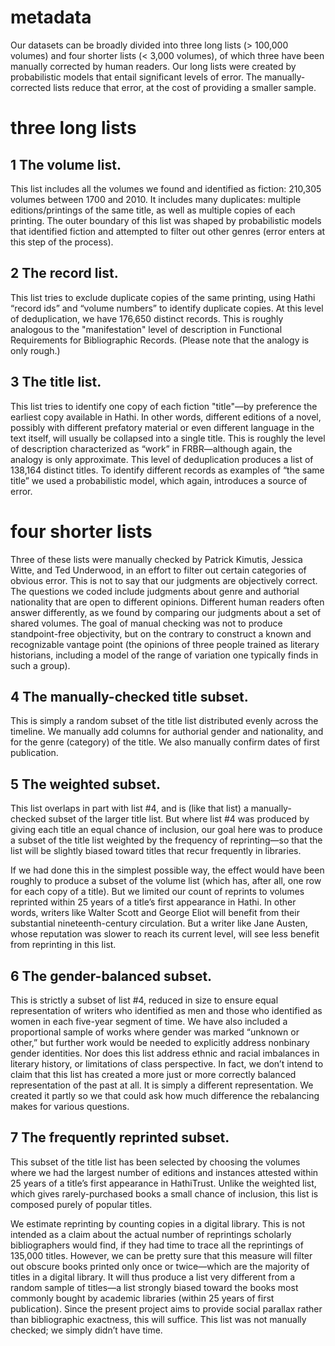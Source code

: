 metadata
=========

Our datasets can be broadly divided into three long lists (> 100,000 volumes) and four shorter lists (< 3,000 volumes), of which three have been manually corrected by human readers. Our long lists were created by probabilistic models that entail significant levels of error. The manually-corrected lists reduce that error, at the cost of providing a smaller sample.

three long lists
=================

1  The volume list.
--------------------

This list includes all the volumes we found and identified as fiction: 210,305 volumes between 1700 and 2010. It includes many duplicates: multiple editions/printings of the same title, as well as multiple copies of each printing. The outer boundary of this list was shaped by probabilistic models that identified fiction and attempted to filter out other genres (error enters at this step of the process).

2  The record list.
--------------------

This list tries to exclude duplicate copies of the same printing, using Hathi “record ids” and “volume numbers” to identify duplicate copies. At this level of deduplication, we have 176,650 distinct records. This is roughly analogous to the "manifestation" level of description in Functional Requirements for Bibliographic Records.   (Please note that the analogy is only rough.)

3  The title list.
-------------------

This list tries to identify one copy of each fiction "title"—by preference the earliest copy available in Hathi. In other words, different editions of a novel, possibly with different prefatory material or even different language in the text itself, will usually be collapsed into a single title. This is roughly the level of description characterized as “work” in FRBR—although again, the analogy is only approximate. This level of deduplication produces a list of 138,164 distinct titles. To identify different records as examples of “the same title” we used a probabilistic model, which again, introduces a source of error.

four shorter lists
===================

Three of these lists were manually checked by Patrick Kimutis, Jessica Witte, and Ted Underwood, in an effort to filter out certain categories of obvious error. This is not to say that our judgments are objectively correct. The questions we coded include judgments about genre and authorial nationality that are open to different opinions. Different human readers often answer differently, as we found by comparing our judgments about a set of shared volumes. The goal of manual checking was not to produce standpoint-free objectivity, but on the contrary to construct a known and recognizable vantage point (the opinions of three people trained as literary historians, including a model of the range of variation one typically finds in such a group).

4  The manually-checked title subset.
-------------------------------------

This is simply a random subset of the title list distributed evenly across the timeline. We manually add columns for authorial gender and nationality, and for the genre (category) of the title. We also manually confirm dates of first publication.

5  The weighted subset.
------------------------

This list overlaps in part with list #4, and is (like that list) a manually-checked subset of the larger title list. But where list #4 was produced by giving each title an equal chance of inclusion, our goal here was to produce a subset of the title list weighted by the frequency of reprinting—so that the list will be slightly biased toward titles that recur frequently in libraries.

If we had done this in the simplest possible way, the effect would have been roughly to produce a subset of the volume list (which has, after all, one row for each copy of a title). But we limited our count of reprints to volumes reprinted within 25 years of a title’s first appearance in Hathi. In other words, writers like Walter Scott and George Eliot will benefit from their substantial nineteenth-century circulation. But a writer like Jane Austen, whose reputation was slower to reach its current level, will see less benefit from reprinting in this list.

6  The gender-balanced subset.
-------------------------------

This is strictly a subset of list #4, reduced in size to ensure equal representation of writers who identified as men and those who identified as women in each five-year segment of time. We have also included a proportional sample of works where gender was marked “unknown or other,” but further work would be needed to explicitly address nonbinary gender identities. Nor does this list address ethnic and racial imbalances in literary history, or limitations of class perspective. In fact, we don’t intend to claim that this list has created a more just or more correctly balanced representation of the past at all. It is simply a different representation. We created it partly so we that could ask how much difference the rebalancing makes for various questions.

7  The frequently reprinted subset.
-------------------------------------

This subset of the title list has been selected by choosing the volumes where we had the largest number of editions and instances attested within 25 years of a title’s first appearance in HathiTrust. Unlike the weighted list, which gives rarely-purchased books a small chance of inclusion, this list is composed purely of popular titles.

We estimate reprinting by counting copies in a digital library. This is not intended as a claim about the actual number of reprintings scholarly bibliographers would find, if they had time to trace all the reprintings of 135,000 titles. However, we can be pretty sure that this measure will filter out obscure books printed only once or twice—which are the majority of titles in a digital library. It will thus produce a list very different from a random sample of titles—a list strongly biased toward the books most commonly bought by academic libraries (within 25 years of first publication). Since the present project aims to provide social parallax rather than bibliographic exactness, this will suffice. This list was not manually checked; we simply didn’t have time.

